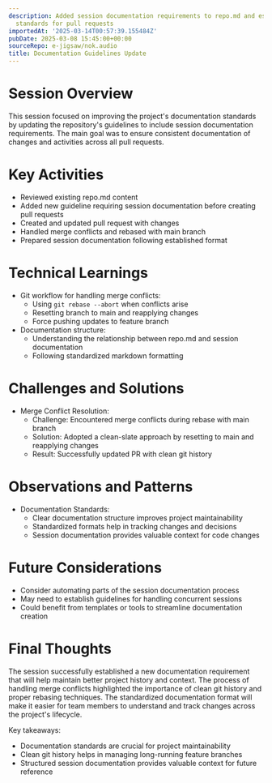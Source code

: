```yaml
---
description: Added session documentation requirements to repo.md and established documentation
  standards for pull requests
importedAt: '2025-03-14T00:57:39.155484Z'
pubDate: 2025-03-08 15:45:00+00:00
sourceRepo: e-jigsaw/nok.audio
title: Documentation Guidelines Update
---
```


# Session Overview

This session focused on improving the project's documentation standards by updating the repository's guidelines to include session documentation requirements. The main goal was to ensure consistent documentation of changes and activities across all pull requests.

# Key Activities

- Reviewed existing repo.md content
- Added new guideline requiring session documentation before creating pull requests
- Created and updated pull request with changes
- Handled merge conflicts and rebased with main branch
- Prepared session documentation following established format

# Technical Learnings

- Git workflow for handling merge conflicts:
  - Using `git rebase --abort` when conflicts arise
  - Resetting branch to main and reapplying changes
  - Force pushing updates to feature branch
- Documentation structure:
  - Understanding the relationship between repo.md and session documentation
  - Following standardized markdown formatting

# Challenges and Solutions

- Merge Conflict Resolution:
  - Challenge: Encountered merge conflicts during rebase with main branch
  - Solution: Adopted a clean-slate approach by resetting to main and reapplying changes
  - Result: Successfully updated PR with clean git history

# Observations and Patterns

- Documentation Standards:
  - Clear documentation structure improves project maintainability
  - Standardized formats help in tracking changes and decisions
  - Session documentation provides valuable context for code changes

# Future Considerations

- Consider automating parts of the session documentation process
- May need to establish guidelines for handling concurrent sessions
- Could benefit from templates or tools to streamline documentation creation

# Final Thoughts

The session successfully established a new documentation requirement that will help maintain better project history and context. The process of handling merge conflicts highlighted the importance of clean git history and proper rebasing techniques. The standardized documentation format will make it easier for team members to understand and track changes across the project's lifecycle.

Key takeaways:
- Documentation standards are crucial for project maintainability
- Clean git history helps in managing long-running feature branches
- Structured session documentation provides valuable context for future reference